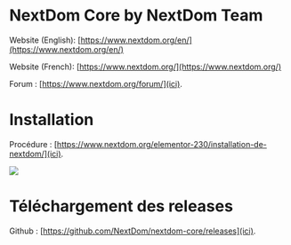 # NextDom Core by NextDom Team #

Website (English): [https://www.nextdom.org/en/](https://www.nextdom.org/en/)

Website (French):  [https://www.nextdom.org/](https://www.nextdom.org/)

Forum : [https://www.nextdom.org/forum/](ici).

# Installation #

Procédure : [https://www.nextdom.org/elementor-230/installation-de-nextdom/](ici).

<img src="https://www.nextdom.org/wp-content/uploads/2018/12/Install3.png">

# Téléchargement des releases

Github : [https://github.com/NextDom/nextdom-core/releases](ici).
